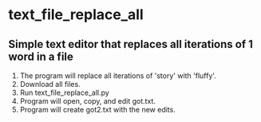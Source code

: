 # text_file_replace_all
Simple text editor that replaces all iterations of 1 word in a file
---------------------------------
1) The program will replace all iterations of 'story' with 'fluffy'.
2) Download all files.
3) Run text_file_replace_all.py
4) Program will open, copy, and edit got.txt.
5) Program will create got2.txt with the new edits. 
